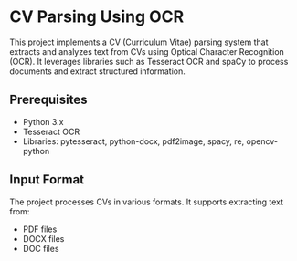 # CV Parsing Using OCR

This project implements a CV (Curriculum Vitae) parsing system that extracts and analyzes text from CVs using Optical Character Recognition (OCR).
It leverages libraries such as Tesseract OCR and spaCy to process documents and extract structured information.


## Prerequisites
* Python 3.x
* Tesseract OCR
* Libraries: pytesseract, python-docx, pdf2image, spacy, re, opencv-python


## Input Format
The project processes CVs in various formats. It supports extracting text from:
* PDF files
* DOCX files
* DOC files
